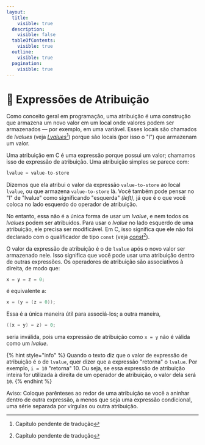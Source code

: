 ```yaml
---
layout:
  title:
    visible: true
  description:
    visible: false
  tableOfContents:
    visible: true
  outline:
    visible: true
  pagination:
    visible: true
---
```


# 🟰 Expressões de Atribuição

Como conceito geral em programação, uma atribuição é uma construção que armazena um novo valor em um local onde valores podem ser armazenados — por exemplo, em uma variável. Esses locais são chamados de _lvalues_ (veja [_Lvalues_](#user-content-fn-1)[^1]) porque são locais (por isso o "l") que armazenam um valor.

Uma atribuição em C é uma expressão porque possui um valor; chamamos isso de expressão de atribuição. Uma atribuição simples se parece com:

```c
lvalue = value-to-store
```

Dizemos que ela atribui o valor da expressão `value-to-store` ao local `lvalue`, ou que armazena `value-to-store` lá. Você também pode pensar no "l" de "lvalue" como significando "esquerda" _(left)_, já que é o que você coloca no lado esquerdo do operador de atribuição.

No entanto, essa não é a única forma de usar um _lvalue_, e nem todos os _lvalues_ podem ser atribuídos. Para usar o _lvalue_ no lado esquerdo de uma atribuição, ele precisa ser modificável. Em C, isso significa que ele não foi declarado com o qualificador de tipo `const` (veja [_const_](#user-content-fn-2)[^2]).

O valor da expressão de atribuição é o de `lvalue` após o novo valor ser armazenado nele. Isso significa que você pode usar uma atribuição dentro de outras expressões. Os operadores de atribuição são associativos à direita, de modo que:

```c
x = y = z = 0;
```

é equivalente a:

```c
x = (y = (z = 0));
```

Essa é a única maneira útil para associá-los; a outra maneira,

```c
((x = y) = z) = 0;
```

seria inválida, pois uma expressão de atribuição como `x = y` não é válida como um _lvalue_.

{% hint style="info" %}
Quando o texto diz que o valor de expressão de atribuição é o de `lvalue`, quer dizer que a expressão "retorna" o `lvalue`. Por exemplo, `i = 10` "retorna" 10. Ou seja, se essa expressão de atribuição inteira for utilizada à direita de um operador de atribuição, o valor dela será `10`.
{% endhint %}

Aviso: Coloque parênteses ao redor de uma atribuição se você a aninhar dentro de outra expressão, a menos que seja uma expressão condicional, uma série separada por vírgulas ou outra atribuição.

[^1]: Capítulo pendente de tradução

[^2]: Capítulo pendente de tradução
